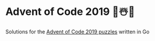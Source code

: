 # Advent of Code 2019 🎄☃️🎁

Solutions for the [Advent of Code 2019 puzzles](https://adventofcode.com/2019) written in Go